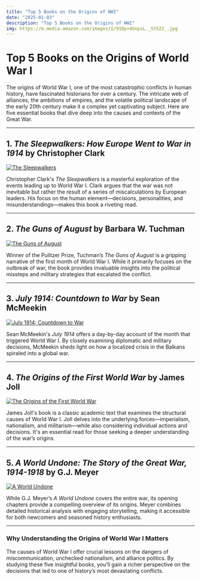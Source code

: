 ```yaml
---
title: "Top 5 Books on the Origins of WWI"
date: "2025-01-03"
description: "Top 5 Books on the Origins of WWI"
img: https://m.media-amazon.com/images/I/918p+4UnpsL._SY522_.jpg
---
```


# Top 5 Books on the Origins of World War I

The origins of World War I, one of the most catastrophic conflicts in human history, have fascinated historians for over a century. The intricate web of alliances, the ambitions of empires, and the volatile political landscape of the early 20th century make it a complex yet captivating subject. Here are five essential books that dive deep into the causes and contexts of the Great War.

---

## 1. *The Sleepwalkers: How Europe Went to War in 1914* by Christopher Clark
[![The Sleepwalkers](https://m.media-amazon.com/images/I/918p+4UnpsL._SY522_.jpg)](https://amzn.to/4a08ZtH)

Christopher Clark's *The Sleepwalkers* is a masterful exploration of the events leading up to World War I. Clark argues that the war was not inevitable but rather the result of a series of miscalculations by European leaders. His focus on the human element—decisions, personalities, and misunderstandings—makes this book a riveting read.

---

## 2. *The Guns of August* by Barbara W. Tuchman
[![The Guns of August](https://m.media-amazon.com/images/I/71vkxIftlzL._SY522_.jpg)](https://amzn.to/4h1GzSw)

Winner of the Pulitzer Prize, Tuchman’s *The Guns of August* is a gripping narrative of the first month of World War I. While it primarily focuses on the outbreak of war, the book provides invaluable insights into the political missteps and military strategies that escalated the conflict.

---

## 3. *July 1914: Countdown to War* by Sean McMeekin
[![July 1914: Countdown to War](https://m.media-amazon.com/images/I/61RsSMX7B4L._SY522_.jpg)](https://amzn.to/4gHhoEM)

Sean McMeekin's *July 1914* offers a day-by-day account of the month that triggered World War I. By closely examining diplomatic and military decisions, McMeekin sheds light on how a localized crisis in the Balkans spiraled into a global war.

---

## 4. *The Origins of the First World War* by James Joll
[![The Origins of the First World War](https://m.media-amazon.com/images/I/91KUotJ8FVL._SY522_.jpg)](https://amzn.to/4a7JwyG)

James Joll's book is a classic academic text that examines the structural causes of World War I. Joll delves into the underlying forces—imperialism, nationalism, and militarism—while also considering individual actions and decisions. It's an essential read for those seeking a deeper understanding of the war’s origins.


---

## 5. *A World Undone: The Story of the Great War, 1914-1918* by G.J. Meyer
[![A World Undone](https://m.media-amazon.com/images/I/61ggy7jaAML._SY522_.jpg)](https://amzn.to/4fDOzb6)

While G.J. Meyer’s *A World Undone* covers the entire war, its opening chapters provide a compelling overview of its origins. Meyer combines detailed historical analysis with engaging storytelling, making it accessible for both newcomers and seasoned history enthusiasts.


---

### Why Understanding the Origins of World War I Matters

The causes of World War I offer crucial lessons on the dangers of miscommunication, unchecked nationalism, and alliance politics. By studying these five insightful books, you’ll gain a richer perspective on the decisions that led to one of history’s most devastating conflicts.
